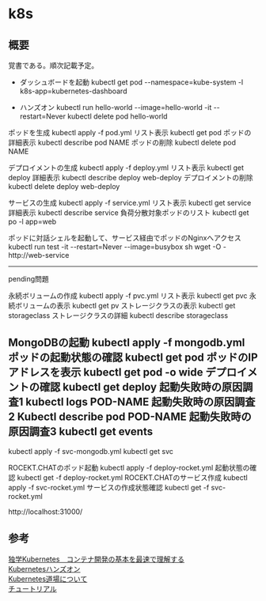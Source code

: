 # k8s

## 概要
覚書である。順次記載予定。



- ダッシュボードを起動
kubectl get pod --namespace=kube-system -l k8s-app=kubernetes-dashboard


- ハンズオン
kubectl run hello-world --image=hello-world -it --restart=Never
kubectl delete pod hello-world 


ポッドを生成 kubectl apply -f pod.yml
リスト表示 kubectl get pod
ポッドの詳細表示 kubectl describe pod NAME
ポッドの削除 kubectl delete pod NAME


デプロイメントの生成 kubectl apply -f deploy.yml
リスト表示 kubectl get deploy
詳細表示 kubectl describe deploy web-deploy
デプロイメントの削除 kubectl delete deploy web-deploy


サービスの生成 kubectl apply -f service.yml
リスト表示 kubectl get service
詳細表示 kubectl describe service
負荷分散対象ポッドのリスト kubectl get po -l app=web


ポッドに対話シェルを起動して、サービス経由でポッドのNginxへアクセス
kubectl run test -it --restart=Never --image=busybox sh
wget -O - http://web-service

----
pending問題

永続ボリュームの作成 kubectl apply -f pvc.yml
リスト表示 kubectl get pvc
永続ボリュームの表示 kubectl get pv
ストレージクラスの表示 kubectl get storageclass
ストレージクラスの詳細 kubectl describe storageclass


MongoDBの起動 kubectl apply -f mongodb.yml
ポッドの起動状態の確認 kubectl get pod
ポッドのIPアドレスを表示 kubectl get pod -o wide
デプロイメントの確認 kubectl get deploy
起動失敗時の原因調査1 kubectl logs POD-NAME
起動失敗時の原因調査2 Kubectl describe pod POD-NAME
起動失敗時の原因調査3 kubectl get events
----


kubectl apply -f svc-mongodb.yml 
kubectl get svc


ROCEKT.CHATのポッド起動 kubectl apply -f deploy-rocket.yml
起動状態の確認 kubectl get -f deploy-rocket.yml
ROCEKT.CHATのサービス作成 kubectl apply -f svc-rocket.yml
サービスの作成状態確認 kubectl get -f svc-rocket.yml

http://localhost:31000/






## 参考
[独学Kubernetes　コンテナ開発の基本を最速で理解する](https://qiita.com/Brutus/items/d19af6b9c55de93663f6)  
[Kubernetesハンズオン](https://www.nic.ad.jp/ja/materials/iw/2018/proceedings/h2/h2-takara-4.pdf)  
[Kubernetes道場について](https://cstoku.dev/posts/2018/k8sdojo-01/)  
[チュートリアル](https://kubernetes.io/ja/docs/tutorials/)  
